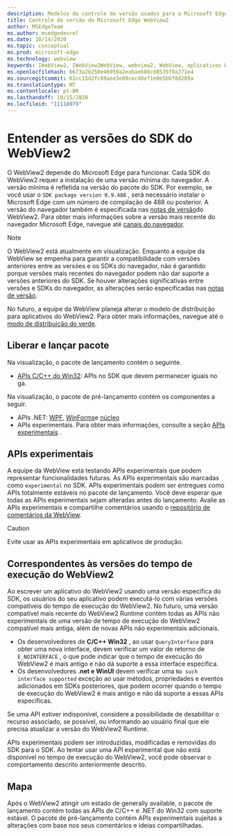 ```yaml
---
description: Modelos de controle de versão usados para o Microsoft Edge WebView2
title: Controle de versão do Microsoft Edge WebView2
author: MSEdgeTeam
ms.author: msedgedevrel
ms.date: 10/14/2020
ms.topic: conceptual
ms.prod: microsoft-edge
ms.technology: webview
keywords: IWebView2, IWebView2WebView, webview2, WebView, aplicativos WPF, WPF, Edge, ICoreWebView2, ICoreWebView2Host, controle do navegador, HTML Edge
ms.openlocfilehash: b673a2b250e46959a2eabaeb88cd8535f9a271e4
ms.sourcegitcommit: 61cc15d2fc89aee3e09cec48ef1e0e5bbf8d289a
ms.translationtype: MT
ms.contentlocale: pt-BR
ms.lasthandoff: 10/15/2020
ms.locfileid: "11118979"
---
```

# Entender as versões do SDK do WebView2  

O WebView2 depende do Microsoft Edge para funcionar.  Cada SDK do WebView2 requer a instalação de uma versão mínima do navegador.  A versão mínima é refletida na versão do pacote do SDK.  Por exemplo, se você usar o `SDK package version 0.9.488` , será necessário instalar o Microsoft Edge com um número de compilação de 488 ou posterior.  A versão do navegador também é especificada nas [notas de versão][Releasenotes]do WebView2.  Para obter mais informações sobre a versão mais recente do navegador Microsoft Edge, navegue até [canais do navegador][DeployedgeChannels].  

> [!NOTE]
> O WebView2 está atualmente em visualização.  Enquanto a equipe da WebView se empenha para garantir a compatibilidade com versões anteriores entre as versões e os SDKs do navegador, não é garantido porque versões mais recentes do navegador podem não dar suporte a versões anteriores do SDK.  Se houver alterações significativas entre versões e SDKs do navegador, as alterações serão especificadas nas [notas de versão][Releasenotes].  

No futuro, a equipe da WebView planeja alterar o modelo de distribuição para aplicativos do WebView2.  Para obter mais informações, navegue até o [modo de distribuição do verde][DistributionEvergreenMode].  

## Liberar e lançar pacote  

Na visualização, o pacote de lançamento contém o seguinte.  

*   [APIs C/C++ do Win32][ReferenceWin32]: APIs no SDK que devem permanecer iguais no ga.  

Na visualização, o pacote de pré-lançamento contém os componentes a seguir.  

*   APIs .NET: [WPF][DotnetMicrosoftWebWebview2WpfNamespace], [WinForms][DotnetMicrosoftWebWebview2WinformsNamespace]e [núcleo][DotnetMicrosoftWebWebview2CoreNamespace]  
*   APIs experimentais.  Para obter mais informações, consulte a seção [APIs experimentais](#experimental-apis) .  

## APIs experimentais  

A equipe da WebView está testando APIs experimentais que podem representar funcionalidades futuras.  As APIs experimentais são marcadas como `experimental` no SDK.  APIs experimentais podem ser entregues como APIs totalmente estáveis no pacote de lançamento.  Você deve esperar que todas as APIs experimentais sejam alteradas antes do lançamento.  Avalie as APIs experimentais e compartilhe comentários usando o [repositório de comentários da WebView][GithubMicrosoftedgeWebviewfeedback].  

> [!CAUTION]
> Evite usar as APIs experimentais em aplicativos de produção.  

## Correspondentes às versões do tempo de execução do WebView2  

Ao escrever um aplicativo do WebView2 usando uma versão específica do SDK, os usuários do seu aplicativo podem executá-lo com várias versões compatíveis do tempo de execução do WebView2.  No futuro, uma versão compatível mais recente do WebView2 Runtime contém todas as APIs não experimentais de uma versão de tempo de execução do WebView2 compatível mais antiga, além de novas APIs não experimentais adicionais.  

*   Os desenvolvedores de **C/C++ Win32** , ao usar `QueryInterface` para obter uma nova interface, devem verificar um valor de retorno de `E_NOINTERFACE` , o que pode indicar que o tempo de execução do WebView2 é mais antigo e não dá suporte a essa interface específica.  
*   Os desenvolvedores **.net e WinUI** devem verificar uma `No such interface supported` exceção ao usar métodos, propriedades e eventos adicionados em SDKs posteriores, que podem ocorrer quando o tempo de execução do WebView2 é mais antigo e não dá suporte a essas APIs específicas.  

Se uma API estiver indisponível, considere a possibilidade de desabilitar o recurso associado, se possível, ou informando ao usuário final que ele precisa atualizar a versão do WebView2 Runtime.  

APIs experimentais podem ser introduzidas, modificadas e removidas do SDK para o SDK.  Ao tentar usar uma API experimental que não está disponível no tempo de execução do WebView2, você pode observar o comportamento descrito anteriormente descrito.  

## Mapa  

Após o WebView2 atingir um estado de generally available, o pacote de lançamento contém todas as APIs de C/C++ e .NET do Win32 com suporte estável.  O pacote de pré-lançamento contém APIs experimentais sujeitas a alterações com base nos seus comentários e ideias compartilhadas.  

<!--## Versioning  

After you have used a particular version of the SDK to build your app, your app may end up running with an older or newer version of installed browser binaries.  Until version 1.0.0.0 of WebView2 there may be breaking changes during updates that prevent your SDK from working with different versions of installed browser binaries.  After version 1.0.0.0, different versions of the SDK may work with different versions of the installed browser by using the following best practices.  

1.  To account for breaking changes to the API be sure to check for failure when requesting the DLL export `CreateCoreWebView2Environment` and when running `QueryInterface` on any `CoreWebView2` object.  A return value of `E_NOINTERFACE` indicates that the SDK is not compatible with the Microsoft Edge browser binaries.  
1.  Checking for failure from `QueryInterface` also accounts for cases where the SDK is newer than the version of the Microsoft Edge browser and your app attempts to use an interface of which the Microsoft Edge browser is unaware.  

1.  When an interface is unavailable, you may consider disabling the associated feature if possible, or otherwise informing your users to update their browsers.  -->  

<!--links -->

[DistributionEvergreenMode]: ./distribution.md#evergreen-distribution-mode "Modo de distribuição em verde-distribuição de aplicativos usando o WebView2 | Documentos da Microsoft"  
[DotnetMicrosoftWebWebview2CoreNamespace]: /dotnet/api/microsoft.web.webview2.core "Namespace Microsoft. Web. WebView2. Core | Documentos da Microsoft"
[DotnetMicrosoftWebWebview2WpfNamespace]: /dotnet/api/microsoft.web.webview2.wpf "Namespace Microsoft. Web. WebView2. WPF | Documentos da Microsoft"
[DotnetMicrosoftWebWebview2WinformsNamespace]: /dotnet/api/microsoft.web.webview2.winforms "Namespace Microsoft. Web. WebView2. WinForms | Documentos da Microsoft"
[ReferenceWin32]: /microsoft-edge/webview2/reference/win32 "Referência de C++ do WebView2 Win32 | Documentos da Microsoft"  
[Releasenotes]: ../releasenotes.md "Notas de versão do WebView2 SDK | Documentos da Microsoft"  

[DeployedgeChannels]: /deployedge/microsoft-edge-channels "Visão geral dos canais Microsoft Edge | Documentos da Microsoft"  

[GithubMicrosoftedgeWebviewfeedback]: https://github.com/MicrosoftEdge/WebViewFeedback "Feedback da WebView-MicrosoftEdge/WebViewFeedback | GitHub"  
